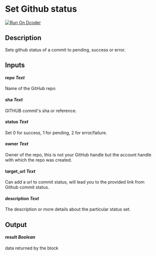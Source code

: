 # Set Github status
[![Run On Dcoder](https://static-content.dcoder.tech/dcoder-assets/run-on-dcoder.svg)](https://code.dcoder.tech/feed/project/6050b97ddce47dfc77a168fd)

## Description
Sets github status of a commit to pending, success or error.

## Inputs
#### **repo**  *Text*
Name of the GitHub repo
#### **sha**  *Text*
GITHUB commit's sha or reference.
#### **status**  *Text*
Set 0 for success, 1 for pending, 2 for error/failure.
#### **owner**  *Text*
Owner of the repo, this is not your GitHub handle but the account handle with which the repo was created.
#### **target_url**  *Text*
Can add a url to commit status, will lead you to the provided link from Github commit status.
#### **description**  *Text*
The description or more details about the particular status set.

## Output
#### **result**  *Boolean*
data returned by the block

